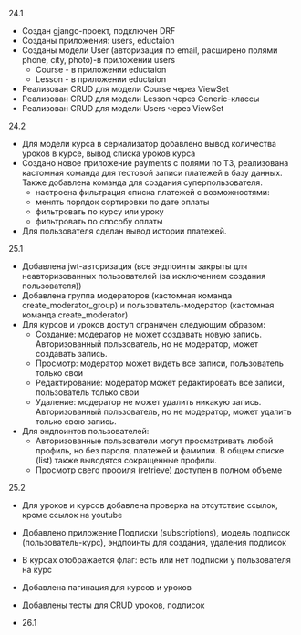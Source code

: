 24.1
- Создан gjango-проект, подключен DRF
- Созданы приложения: users, eductaion
- Созданы модели User (авторизация по email, расширено полями phone, city, photo)-в приложении users
  - Course - в приложении eductaion
  - Lesson - в приложении eductaion
- Реализован CRUD для модели Course через ViewSet
- Реализован CRUD для модели Lesson через Generic-классы
- Реализован CRUD для модели Users через ViewSet 

24.2 
- Для модели курса в сериализатор добавлено вывод количества уроков в курсе, вывод списка уроков курса
- Создано новое приложение payments с полями по ТЗ, реализована кастомная команда для тестовой записи платежей в базу данных.
  Также добавлена команда для создания суперпользователя.
    - настроена фильтрация списка платежей с возможностями:
    - менять порядок сортировки по дате оплаты
    - фильтровать по курсу или уроку
    - фильтровать по способу оплаты
- Для пользователя сделан вывод истории платежей.


25.1
- Добавлена jwt-авторизация (все эндпоинты закрыты для неавторизованных пользователей (за исключением создания пользователя))
- Добавлена группа модераторов (кастомная команда create_moderator_group) 
и пользователь-модератор (кастомная команда create_moderator)
- Для курсов и уроков доступ ограничен следующим образом:
  - Создание: модератор не может создавать новую запись. Авторизованный пользователь, но не модератор, может создавать запись.
  - Просмотр: модератор может видеть все записи, пользователь только свои
  - Редактирование: модератор может редактировать все записи, пользователь только свои
  - Удаление: модератор не может удалить никакую запись. Авторизованный пользователь, 
  но не модератор, может удалить только свою запись.
- Для эндпоинтов пользователей:
  - Авторизованные пользователи могут просматривать любой профиль, но без пароля, платежей и фамилии. В общем списке (list)
  также выводятся сокращенные профили.
  - Просмотр свего профиля (retrieve) доступен в полном объеме 

25.2 
- Для уроков и курсов добавлена проверка на отсутствие ссылок, кроме ссылок на youtube
- Добавлено приложение Подписки (subscriptions), модель подписок (пользователь-курс), эндпоинты для создания, удаления подписок
- В курсах отображается флаг: есть или нет подписки у пользователя на курс
- Добавлена пагинация для курсов и уроков
- Добавлены тесты для CRUD уроков, подписок

- 26.1

